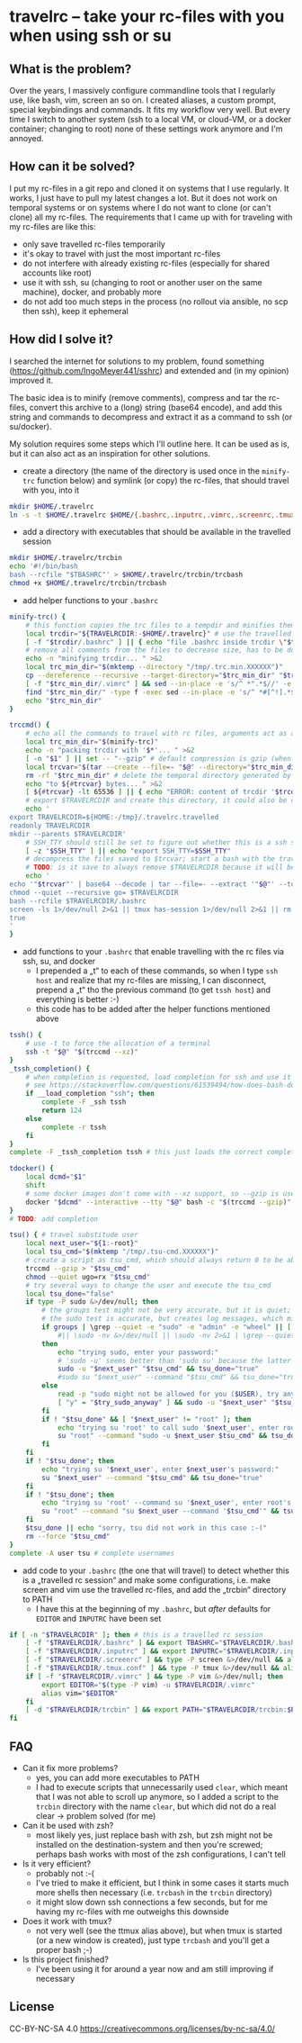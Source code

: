 # travelrc – take your rc-files with you when using ssh or su

## What is the problem?

Over the years, I massively configure commandline tools that I regularly use, like bash, vim, screen an so on.
I created aliases, a custom prompt, special keybindings and commands.
It fits my workflow very well.
But every time I switch to another system (ssh to a local VM, or cloud-VM, or a docker container; changing to root) none of these settings work anymore and I'm annoyed.

## How can it be solved?

I put my rc-files in a git repo and cloned it on systems that I use regularly.
It works, I just have to pull my latest changes a lot.
But it does not work on temporal systems or on systems where I do not want to clone (or can't clone) all my rc-files.
The requirements that I came up with for traveling with my rc-files are like this:

* only save travelled rc-files temporarily
* it's okay to travel with just the most important rc-files
* do not interfere with already existing rc-files (especially for shared accounts like root)
* use it with ssh, su (changing to root or another user on the same machine), docker, and probably more
* do not add too much steps in the process (no rollout via ansible, no scp then ssh), keep it ephemeral

## How did I solve it?

I searched the internet for solutions to my problem, found something (https://github.com/IngoMeyer441/sshrc) and extended and (in my opinion) improved it.

The basic idea is to minify (remove comments), compress and tar the rc-files,
convert this archive to a (long) string (base64 encode),
and add this string and commands to decompress and extract it as a command to ssh (or su/docker).

My solution requires some steps which I'll outline here.
It can be used as is, but it can also act as an inspiration for other solutions.

* create a directory (the name of the directory is used once in the `minify-trc` function below) and symlink (or copy) the rc-files, that should travel with you, into it

```bash
mkdir $HOME/.travelrc
ln -s -t $HOME/.travelrc $HOME/{.bashrc,.inputrc,.vimrc,.screenrc,.tmux.conf}
```

* add a directory with executables that should be available in the travelled session

```bash
mkdir $HOME/.travelrc/trcbin
echo '#!/bin/bash
bash --rcfile "$TBASHRC"' > $HOME/.travelrc/trcbin/trcbash
chmod +x $HOME/.travelrc/trcbin/trcbash
```

* add helper functions to your `.bashrc`

```bash
minify-trc() {
    # this function copies the trc files to a tempdir and minifies them, it returns the tempdirname on stdout
    local trcdir="${TRAVELRCDIR:-$HOME/.travelrc}" # use the travelled rc dir if already travelled
    [ -f "$trcdir/.bashrc" ] || { echo "file .bashrc inside trcdir \"$trcdir\" does not exist" >&2; return 1; }
    # remove all comments from the files to decrease size, has to be done carefully (comment characters can be inside quotes or other commands)
    echo -n "minifying trcdir... " >&2
    local trc_min_dir="$(mktemp --directory "/tmp/.trc.min.XXXXXX")"
    cp --dereference --recursive --target-directory="$trc_min_dir" "$trcdir/"*
    [ -f "$trc_min_dir/.vimrc" ] && sed --in-place -e 's/^ *".*$//' -e 's/ \+" .*$//' "$trc_min_dir/.vimrc" # special minifyer for vimrc
    find "$trc_min_dir/" -type f -exec sed --in-place -e 's/^ *#[^!].*$//' -e 's/ \+# .*$//' '{}' '+' # minify all files as if they were shell scripts
    echo "$trc_min_dir"
}

trccmd() {
    # echo all the commands to travel with rc files, arguments act as additional arguments to tar
    local trc_min_dir="$(minify-trc)"
    echo -n "packing trcdir with '$*'... " >&2
    [ -n "$1" ] || set -- "--gzip" # default compression is gzip (when no argument is set), can be disabled with "-a" which leads to no compression
    local trcvar="$(tar --create --file=- "$@" --directory="$trc_min_dir" --dereference ./ | base64 --wrap=0)" # this writes the compressed contents of $trc_min_dir base64-encoded to $trcvar
    rm -rf "$trc_min_dir" # delete the temporal directory generated by minify-trc
    echo "to ${#trcvar} bytes... " >&2
    [ ${#trcvar} -lt 65536 ] || { echo "ERROR: content of trcdir '$trcdir' is too big, even after minifying and compressing with '$*'" >&2; return 1; }
    # export $TRAVELRCDIR and create this directory, it could also be created in /tmp
    echo '
export TRAVELRCDIR=${HOME:-/tmp}/.travelrc.travelled
readonly TRAVELRCDIR
mkdir --parents $TRAVELRCDIR'
    # SSH_TTY should still be set to figure out whether this is a ssh session
    [ -z "$SSH_TTY" ] || echo "export SSH_TTY=$SSH_TTY"
    # decompress the files saved to $trcvar; start a bash with the travelled rc-file; only remove $TRAVELRCDIR if there is no screen or tmux session (which can still use the files); last command is true so that the returncode is always 0
    # TODO: is it save to always remove $TRAVELRCDIR because it will be recreated on the next connection?
    echo '
echo '"$trcvar"' | base64 --decode | tar --file=- --extract '"$@"' --touch --directory=$TRAVELRCDIR
chmod --quiet --recursive go= $TRAVELRCDIR
bash --rcfile $TRAVELRCDIR/.bashrc
screen -ls 1>/dev/null 2>&1 || tmux has-session 1>/dev/null 2>&1 || rm -rf $TRAVELRCDIR
true
'
}
```

* add functions to your `.bashrc` that enable travelling with the rc files via ssh, su, and docker
    * I prepended a „t“ to each of these commands, so when I type `ssh host` and realize that my rc-files are missing, I can disconnect, prepend a „t“ tho the previous command (to get `tssh host`) and everything is better :-)
    * this code has to be added after the helper functions mentioned above

```bash
tssh() {
    # use -t to force the allocation of a terminal
    ssh -t "$@" "$(trccmd --xz)"
}
_tssh_completion() {
    # when completion is requested, load completion for ssh and use it for tssh, otherwise disable completion for tssh
    # see https://stackoverflow.com/questions/61539494/how-does-bash-do-ssh-autocompletion
    if __load_completion "ssh"; then
        complete -F _ssh tssh
        return 124
    else
        complete -r tssh
    fi
}
complete -F _tssh_completion tssh # this just loads the correct completion function

tdocker() {
    local dcmd="$1"
    shift
    # some docker images don't come with --xz support, so --gzip is used
    docker "$dcmd" --interactive --tty "$@" bash -c "$(trccmd --gzip)"
}
# TODO: add completion

tsu() { # travel substitude user
    local next_user="${1:-root}"
    local tsu_cmd="$(mktemp "/tmp/.tsu-cmd.XXXXXX")"
    # create a script as tsu_cmd, which should always return 0 to be able to tell whether tsu was successful
    trccmd --gzip > "$tsu_cmd"
    chmod --quiet ugo=rx "$tsu_cmd"
    # try several ways to change the user and execute the tsu_cmd
    local tsu_done="false"
    if type -P sudo &>/dev/null; then
        # the groups test might not be very accurate, but it is quiet; sudo is usually allowed for user vagrant
        # the sudo test is accurate, but creates log messages, which might not be desired, especially when sudo is not allowed
        if groups | \grep --quiet -e "sudo" -e "admin" -e "wheel" || [ "$USER" = "vagrant" ] #\
            #|| \sudo -nv &>/dev/null || \sudo -nv 2>&1 | \grep --quiet '^sudo:' # sudo is allowed with or without password
        then
            echo "trying sudo, enter your password:"
            # 'sudo -u' seems better than 'sudo su' because the latter displayed problems with IOCTL (I/O-Control)
            sudo -u "$next_user" "$tsu_cmd" && tsu_done="true"
            #sudo su "$next_user" --command "$tsu_cmd" && tsu_done="true"
        else
            read -p "sudo might not be allowed for you ($USER), try anyway? [y/N] " try_sudo_anyway
            [ "y" = "$try_sudo_anyway" ] && sudo -u "$next_user" "$tsu_cmd" && tsu_done="true"
        fi
        if ! "$tsu_done" && [ "$next_user" != "root" ]; then
            echo "trying su 'root' to call sudo '$next_user', enter root's password:"
            su "root" --command "sudo -u $next_user $tsu_cmd" && tsu_done="true"
        fi
    fi
    if ! "$tsu_done"; then
        echo "trying su '$next_user', enter $next_user's password:"
        su "$next_user" --command "$tsu_cmd" && tsu_done="true"
    fi
    if ! "$tsu_done"; then
        echo "trying su 'root' --command su '$next_user', enter root's password:"
        su "root" --command "su $next_user --command '$tsu_cmd'" && tsu_done="true"
    fi
    $tsu_done || echo "sorry, tsu did not work in this case :-("
    rm --force "$tsu_cmd"
}
complete -A user tsu # complete usernames
```

* add code to your `.bashrc` (the one that will travel) to detect whether this is a „travelled rc session“ and make some configurations, i.e. make screen and vim use the travelled rc-files, and add the „trcbin“ directory to PATH
    * I have this at the beginning of my `.bashrc`, but _after_ defaults for `EDITOR` and `INPUTRC` have been set

```bash
if [ -n "$TRAVELRCDIR" ]; then # this is a travelled rc session
    [ -f "$TRAVELRCDIR/.bashrc" ] && export TBASHRC="$TRAVELRCDIR/.bashrc"
    [ -f "$TRAVELRCDIR/.inputrc" ] && export INPUTRC="$TRAVELRCDIR/.inputrc"
    [ -f "$TRAVELRCDIR/.screenrc" ] && type -P screen &>/dev/null && alias screen="$(type -P screen) -c $TRAVELRCDIR/.screenrc -s trcbash"
    [ -f "$TRAVELRCDIR/.tmux.conf" ] && type -P tmux &>/dev/null && alias ttmux="$(type -P tmux) -f $TRAVELRCDIR/.tmux.conf new-session 'trcbash'" # this alias does not work properly when named "tmux" (it fucked up other calls of tmux)
    if [ -f "$TRAVELRCDIR/.vimrc" ] && type -P vim &>/dev/null; then
        export EDITOR="$(type -P vim) -u $TRAVELRCDIR/.vimrc"
        alias vim="$EDITOR"
    fi
    [ -d "$TRAVELRCDIR/trcbin" ] && export PATH="$TRAVELRCDIR/trcbin:$PATH" # add (prepend) trcbin to PATH
fi
```

## FAQ

* Can it fix more problems?
    * yes, you can add more executables to PATH
    * I had to execute scripts that unnecessarily used `clear`, which meant that I was not able to scroll up anymore, so I added a script to the `trcbin` directory with the name `clear`, but which did not do a real clear → problem solved (for me)
* Can it be used with zsh?
    * most likely yes, just replace bash with zsh, but zsh might not be installed on the destination-system and then you're screwed; perhaps bash works with most of the zsh configurations, I can't tell
* Is it very efficient?
    * probably not :-(
    * I've tried to make it efficient, but I think in some cases it starts much more shells then necessary (i.e. `trcbash` in the `trcbin` directory)
    * it might slow down ssh connections a few seconds, but for me having my rc-files with me outweighs this downside
* Does it work with tmux?
    * not very well (see the ttmux alias above), but when tmux is started (or a new window is created), just type `trcbash` and you'll get a proper bash ;-)
* Is this project finished?
    * I've been using it for around a year now and am still improving if necessary

## License

CC-BY-NC-SA 4.0 https://creativecommons.org/licenses/by-nc-sa/4.0/

